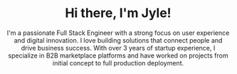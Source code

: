<h1 align=center>Hi there, I'm Jyle!</h1>

<p align=center>I'm a passionate Full Stack Engineer with a strong focus on user experience and digital innovation. I love building solutions that connect people and drive business success. With over 3 years of startup experience, I specialize in B2B marketplace platforms and have worked on projects from initial concept to full production deployment.</p>
